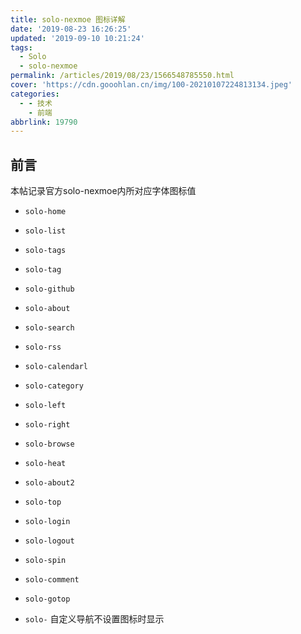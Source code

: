 ```yaml
---
title: solo-nexmoe 图标详解
date: '2019-08-23 16:26:25'
updated: '2019-09-10 10:21:24'
tags:
  - Solo
  - solo-nexmoe
permalink: /articles/2019/08/23/1566548785550.html
cover: 'https://cdn.gooohlan.cn/img/100-20210107224813134.jpeg'
categories:
  - - 技术
    - 前端
abbrlink: 19790
---
```

## 前言
本帖记录官方solo-nexmoe内所对应字体图标值

* `solo-home` <i class="iconfont solo-home"></i>

* `solo-list` <i class="iconfont solo-list"></i>

* `solo-tags` <i class="iconfont solo-tags"></i>

* `solo-tag` <i class="iconfont solo-tag"></i>

* `solo-github` <i class="iconfont solo-github"></i>

* `solo-about` <i class=" iconfont solo-about"></i>

* `solo-search` <i class=" iconfont solo-search"></i>

* `solo-rss` <i class=" iconfont solo-rss"></i>

* `solo-calendarl` <i class=" iconfont solo-calendarl"></i>

* `solo-category` <i class=" iconfont solo-category"></i>

* `solo-left` <i class=" iconfont solo-left"></i>

* `solo-right` <i class=" iconfont solo-right"></i>

* `solo-browse` <i class=" iconfont solo-browse"></i>

* `solo-heat` <i class=" iconfont solo-heat"></i>

* `solo-about2` <i class=" iconfont solo-about2"></i>

* `solo-top` <i class=" iconfont solo-top"></i>

* `solo-login` <i class=" iconfont solo-login"></i>

* `solo-logout` <i class=" iconfont solo-logout"></i>

* `solo-spin` <i class=" iconfont solo-spin"></i>

* `solo-comment` <i class=" iconfont solo-comment"></i>

* `solo-gotop` <i class=" iconfont solo-gotop"></i>

* `solo-` <i class=" iconfont solo-"></i>  自定义导航不设置图标时显示
